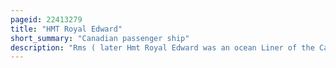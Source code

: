 ```yaml
---
pageid: 22413279
title: "HMT Royal Edward"
short_summary: "Canadian passenger ship"
description: "Rms ( later Hmt Royal Edward was an ocean Liner of the Canadian Northern Steamship Company that was sunk in the First World War with a large Loss of Life while transporting Dominion Troops. She was established in 1907 as the Rms cairo for a british Mail Service to egypt."
---
```

